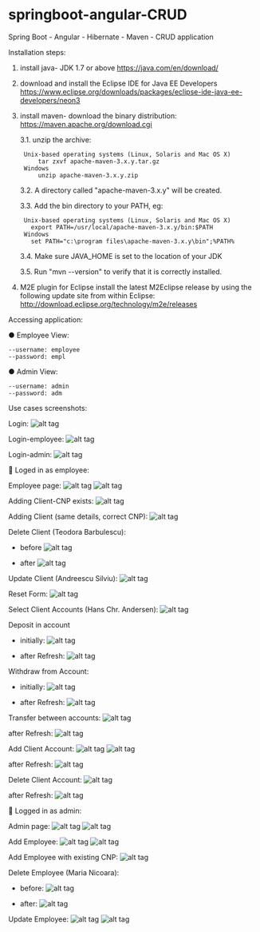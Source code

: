 # springboot-angular-CRUD
Spring Boot - Angular - Hibernate - Maven - CRUD application


Installation steps:

1. install java- JDK 1.7 or above
	https://java.com/en/download/
	
2. download and install the Eclipse IDE for Java EE Developers
	https://www.eclipse.org/downloads/packages/eclipse-ide-java-ee-developers/neon3
	
3. install maven- download the binary distribution:
	https://maven.apache.org/download.cgi
	
	3.1. unzip the archive:
	
		Unix-based operating systems (Linux, Solaris and Mac OS X)
			tar zxvf apache-maven-3.x.y.tar.gz
		Windows
			unzip apache-maven-3.x.y.zip

	3.2. A directory called "apache-maven-3.x.y" will be created.

	3.3. Add the bin directory to your PATH, eg:
	
		Unix-based operating systems (Linux, Solaris and Mac OS X)
		  export PATH=/usr/local/apache-maven-3.x.y/bin:$PATH
		Windows
		  set PATH="c:\program files\apache-maven-3.x.y\bin";%PATH%

	3.4. Make sure JAVA_HOME is set to the location of your JDK

	3.5. Run "mvn --version" to verify that it is correctly installed.
	
4. M2E plugin for Eclipse
	install the latest M2Eclipse release by using the following update site from within Eclipse:
	http://download.eclipse.org/technology/m2e/releases
	
Accessing application:

● Employee View: 

	--username: employee
	--password: empl
	
● Admin View:

	--username: admin
	--password: adm

Use cases screenshots:

Login:
 ![alt tag](screenshots/Login.jpg)

Login-employee:
 ![alt tag](screenshots/Login-employee.jpg)

Login-admin:
![alt tag](screenshots/Login-admin.jpg)
 
	Loged in as employee:

Employee page:
 ![alt tag](screenshots/Employee-view1.jpg)
 ![alt tag](screenshots/Employee-view2.jpg)

Adding Client-CNP exists:
 ![alt tag](screenshots/Employee-addClient-CNPexists.jpg)

Adding Client (same details, correct CNP):
![alt tag](screenshots/Employee-addClient.jpg)
 
Delete Client (Teodora Barbulescu):
-	before
![alt tag](screenshots/Employee-beforeDelet-TeodoraBarbulescu.jpg)
 
-	after
![alt tag](screenshots/Employee-afterDelete-TeodoraBarbulescu.jpg)
 

Update Client (Andreescu Silviu):
 ![alt tag](screenshots/Employee-updateClient1.jpg)

Reset Form:
 ![alt tag](screenshots/Employee-resetForm.jpg)

Select Client Accounts (Hans Chr. Andersen):
 ![alt tag](screenshots/Employee-selectAccounts-HansChrAnd.jpg)

Deposit in account 
-	initially:
![alt tag](screenshots/Employee-depositInAccount-1-HansChrAnd.jpg)

-	after Refresh:
![alt tag](screenshots/Employee-depositInAccount-2-afterRefresh-HansChrAnd.jpg) 

Withdraw from Account:
-	initially:
![alt tag](screenshots/Employee-withdrawFromAccount-1-beforeRefresh-HansChrAnd.jpg)

-	after Refresh:
![alt tag](screenshots/Employee-withdrawFromAccount-2-afterRefresh-HansChrAnd.jpg) 

Transfer between accounts:
![alt tag](screenshots/Employee-transfer-1-HansChrAnd.jpg)

after Refresh:
 ![alt tag](screenshots/Employee-transfer-2-HansChrAnd.jpg)

Add Client Account:
![alt tag](screenshots/Employee-addAccount-1-HansChrAnd.jpg)
![alt tag](screenshots/Employee-addAccount-2-HansChrAnd.jpg)

after Refresh:
 ![alt tag](screenshots/Employee-addAccount-3-HansChrAnd.jpg)

Delete Client Account:
 ![alt tag](screenshots/Employee-deleteAccount-1-HansChrAnd.jpg)

after Refresh:
![alt tag](screenshots/Employee-deleteAccount-2-HansChrAnd.jpg)
 

	Logged in as admin:

Admin page:
 ![alt tag](screenshots/Admin-view1.jpg)
 ![alt tag](screenshots/Admin-view2.jpg)

Add Employee:
 ![alt tag](screenshots/Admin-addEmpl-1.jpg)
 ![alt tag](screenshots/Admin-addEmpl-2.jpg)
 
Add Employee with existing CNP:
 ![alt tag](screenshots/Admin-addEmpl-3-identicalCNP.jpg)
 
Delete Employee (Maria Nicoara):
-	before:
![alt tag](screenshots/Admin-beforeDelete.jpg)

-	after:
![alt tag](screenshots/Admin-afterDelete.jpg)

Update Employee:
![alt tag](screenshots/Admin-updateEmpl-1.jpg) 
![alt tag](screenshots/Admin-updateEmpl-2.jpg) 
